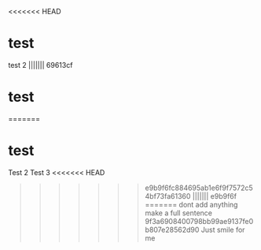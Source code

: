 <<<<<<< HEAD
# test
test 2
||||||| 69613cf
# test
=======
# test
Test 2
Test 3
<<<<<<< HEAD
>>>>>>> e9b9f6fc884695ab1e6f9f7572c54bf73fa61360
||||||| e9b9f6f
=======
dont add anything make a full sentence
>>>>>>> 9f3a6908400798bb99ae9137fe0b807e28562d90
>>>>>>> Just smile for me
